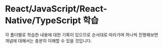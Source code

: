 # React/JavaScript/React-Native/TypeScript 학습
각 폴더별로 학습한 내용에 대한 기록이 있으므로 순서대로 따라가며 하나씩 진행해보면\
개념에 대해서는 충분히 이해할 수 있을 것입니다.
